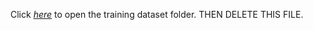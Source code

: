 Click *[here](https://drive.google.com/drive/folders/1sNXDjscTZm9PgI73F3OMGksCXPRE5yNf?usp=sharing)* to open the training dataset folder.
THEN DELETE THIS FILE.
